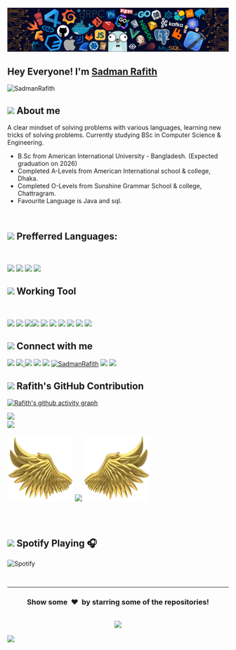 <!--

-->


<p align="center"><img src="https://raw.githubusercontent.com/mdabusufian/MdAbuSufian/main/assets/header.png"></p>

   ## Hey Everyone! I'm [Sadman Rafith](https://github.com/SadmanRafith)
<p><img src="https://komarev.com/ghpvc/?username=SadmanRafith&label=Profile%20views&color=0e8bb4&style=flat" alt="SadmanRafith" /></p>
   
## <img src="https://www.pngmart.com/files/21/About-Me-PNG.png" width="50px"/> About me
A clear mindset of solving problems with various languages, learning new tricks of solving problems. Currently studying BSc in Computer Science & Engineering.
-	B.Sc from American International University - Bangladesh. (Expected graduation on 2026)
-	Completed A-Levels from American International school & college, Dhaka.
-	Completed O-Levels from Sunshine Grammar School & college, Chattragram.
-	Favourite Language is Java and sql.

<br>
 
##  <img src="https://cdn-icons-png.flaticon.com/512/2905/2905983.png" width="30px"/> Prefferred Languages:
  
<img height="50" src="https://img.icons8.com/color/256/c-programming.png"/><img height = "50">
<img height="50" src="https://img.icons8.com/color/256/c-plus-plus-logo.png"/>
<img height="50" src="https://img.icons8.com/color/256/java-coffee-cup-logo.png"/>
<img height="50" src="https://img.icons8.com/color/256/mysql-logo.png"/>


## <img src="https://media.istockphoto.com/id/1061632886/vector/repair.jpg?s=612x612&w=0&k=20&c=QfQQC-1DrpnATv2srXhd_ZDpkXI1CqfGsZ_6T-N0luo=" width="30px"/> Working Tool

<img height="50" src = "https://img.icons8.com/color/256/visual-studio-code-2019.png"><img height ="50"> 
<img height="50" src = "https://img.icons8.com/fluency/256/visual-studio.png">
<img height="50" src = "https://img.icons8.com/color/256/code-blocks.png"><img height="50" src = "https://i0.wp.com/sybyl.com/wp-content/uploads/2019/11/Oracle-Logo-For-Website.png?ssl=1">
<img height="50" src = "https://upload.wikimedia.org/wikipedia/commons/0/0f/Notepad%2B%2B_Logo.png?20121112030109">
<img height="50" src = "https://encrypted-tbn0.gstatic.com/images?q=tbn:ANd9GcTM779y9inijGdrIxrsvXIFZ5S2c35LrhW9PlvoO8hK5JBYsrx-giqe8ZG3RjczcqPiojo&usqp=CAU">
<img height="50" src = "https://img.icons8.com/color/256/ms-word.png">
<img height="50" src = "https://img.icons8.com/color/256/ms-excel.png">
<img height="50" src = "https://img.icons8.com/color/256/ms-powerpoint--v1.png">
<img height="50" src = "https://img.icons8.com/fluency/256/microsoft-teams-2019.png">




  
  ## <img src="https://images.squarespace-cdn.com/content/v1/558172f0e4b077ee5306aa83/1621593923041-L8J2MEU4KGNNTQ9L60HK/logo-14-4.png" width="30px"/> Connect with me 

<p align="left">
    <a href = "https://www.facebook.com/sadman.rafith.20/"><img src="https://img.icons8.com/fluent/48/000000/facebook.png" width="40px"/></a>
    <a href = "https://www.instagram.com/sadman_rafith/?hl=en"><img src="https://cdn4.iconfinder.com/data/icons/social-media-2210/24/Instagram-512.png"width="40px"/</a>
    <a href = "https://www.linkedin.com/in/sadman-rafith-597b451b7/"><img src="https://img.icons8.com/fluent/48/000000/linkedin.png" width="40px"/></a>
      <a href = "https://www.hackerrank.com/rafithsadman?hr_r=1"><img src = "https://upload.wikimedia.org/wikipedia/commons/6/65/HackerRank_logo.png" width = "40px"/></a>
      <a href = "https://codeforces.com/profile/Rafith"><img src = "https://cdn.iconscout.com/icon/free/png-256/code-forces-3628695-3029920.png" width = "40px"/></a>
       <a href="https://www.codechef.com/users/rafithsadman" target="blank"><img src="https://cdn.jsdelivr.net/npm/simple-icons@3.1.0/icons/codechef.svg" alt="SadmanRafith" height="30" width="40" /></a>
       <a href = "https://stackoverflow.com/users/21132955/sadman-rafith"><img src = "https://upload.wikimedia.org/wikipedia/commons/thumb/e/ef/Stack_Overflow_icon.svg/768px-Stack_Overflow_icon.svg.png" width = "40px"/></a>
      <a href = "https://auth.geeksforgeeks.org/user/sadmanrafith"><img src = "https://img.icons8.com/color/480/GeeksforGeeks.png" width = "40px"/></a>

  

## <img src="https://cdn-icons-png.flaticon.com/512/1011/1011579.png" width="50px"/> Rafith's GitHub Contribution
[![Rafith's github activity graph](https://github-readme-activity-graph.cyclic.app/graph?username=SadmanRafith&theme=material-palenight&count_private=true)](https://github.com/SadmanRafith/github-readme-activity-graph)

![](https://github-readme-stats.vercel.app/api?username=SadmanRafith&theme=nord&hide_border=false&include_all_commits=false&count_private=true&show_icons=true)<br/>
![](https://github-readme-stats.vercel.app/api/top-langs/?username=SadmanRafith&theme=nord&hide_border=false&include_all_commits=true&count_private=true&layout=compact)
<br/>
     <p align="centre">
   <img height="150" width="150" src="https://github.com/ahammadmejbah/AHAMMADMEJBAH/blob/main/WEBP/left.webp">
      ![](https://github-readme-streak-stats.herokuapp.com/?user=SadmanRafith&count_private=true&theme=nord&hide_border=false)
  <img height="150" width="150" src="https://github.com/ahammadmejbah/AHAMMADMEJBAH/blob/main/WEBP/right.webp">
</p>
  <br>
  <br>
       
 ## <img src="https://baypark.ca/wp-content/uploads/2020/02/spotify-logo-png-spotify-music-app-icon-1024.jpg" width="20px"/>  Spotify Playing 🎧

![Spotify](https://novatorem.vercel.app/api/spotify)

<br/>
 
 <hr>
  
<div align="center">
<h3 align="center">Show some &nbsp;❤️&nbsp; by starring some of the repositories!</h3>

<br>
<img src="https://media.giphy.com/media/jpVnC65DmYeyRL4LHS/giphy.gif" width="20%">
</div>
</p>
   <img src="https://imgur.com/rilHVxA.png"/> 

